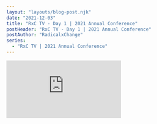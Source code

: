 ```yaml
---
layout: "layouts/blog-post.njk"
date: "2021-12-03"
title: "RxC TV - Day 1 | 2021 Annual Conference"
postHeader: "RxC TV - Day 1 | 2021 Annual Conference"
postAuthor: "RadicalxChange"
series:
  - "RxC TV | 2021 Annual Conference"
---
```


<p class="youtube-container">
  <iframe src="https://www.youtube.com/embed/4zYu2zUySvQ" frameborder="0" allow="accelerometer; autoplay; clipboard-write; encrypted-media; gyroscope; picture-in-picture" allowfullscreen></iframe>
</p>

